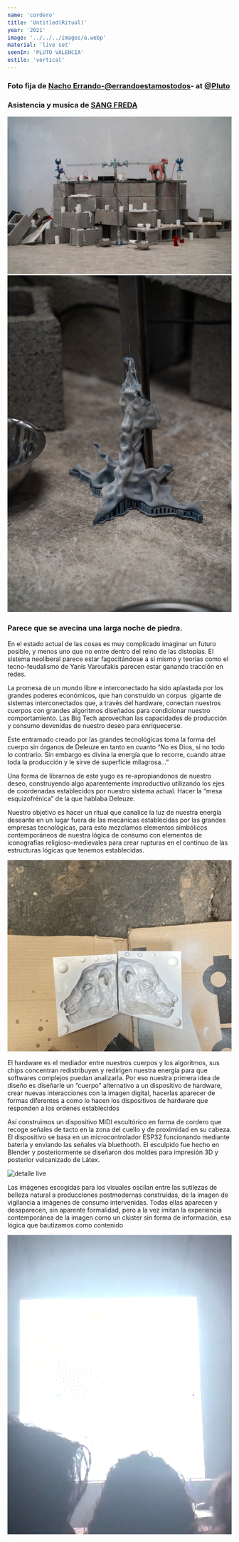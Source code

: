```yaml
---
name: 'cordero' 
title: 'Untitled(Ritual)'
year: '2021'
image: '../../../images/a.webp'
material: 'live set'
seenIn: 'PLUTO VALENCIA'
estilo: 'vertical' 
---
```



<h3>Foto fija de <a href="https://www.instagram.com/errandoestamostodos/">Nacho Errando-@errandoestamostodos</a>- at <a href="https://www.instagram.com/pluto______________/">@Pluto</a></h3>
<h3>Asistencia y musica de <a href="https://www.instagram.com/sangfredaa/"> SANG FREDA</a></h3>



![escenografía completa](../../../../public/images/scene.webp)
![detalle](../../../../public/images/pie.webp)

<h3>Parece que se avecina una larga noche de piedra.</h3>

En el estado actual de las cosas es muy complicado imaginar un futuro posible, y menos uno que no entre dentro del reino de las distopías. El sistema neoliberal parece estar fagocitándose a sí mismo y teorías como el tecno-feudalismo de Yanis Varoufakis parecen estar ganando tracción en redes.

La promesa de un mundo libre e interconectado ha sido aplastada por los grandes poderes económicos, que han construido un corpus  gigante de sistemas interconectados que, a través del hardware, conectan nuestros cuerpos con grandes algoritmos diseñados para condicionar nuestro comportamiento. Las Big Tech aprovechan las capacidades de producción y consumo devenidas de nuestro deseo para enriquecerse. 

Este entramado creado por las grandes tecnológicas toma la forma del cuerpo sin órganos de Deleuze en tanto en cuanto “No es Dios, si no todo lo contrario. Sin embargo es divina la energía que lo recorre, cuando atrae toda la producción y le sirve de superficie milagrosa…”

Una forma de librarnos de este yugo es re-apropiandonos de nuestro deseo, construyendo algo aparentemente improductivo utilizando los ejes de coordenadas establecidos por nuestro sistema actual. Hacer la “mesa esquizofrénica” de la que hablaba Deleuze. 
 
Nuestro objetivo es hacer un ritual que canalice la luz de nuestra energía deseante en un lugar fuera de las mecánicas establecidas por las grandes empresas tecnológicas, para esto mezclamos elementos simbólicos contemporáneos de nuestra lógica de consumo con elementos de iconografías religioso-medievales para crear rupturas en el continuo de las estructuras lógicas que tenemos establecidas.

![molde proceso](../../../../public/images/molde.webp)


El hardware es el mediador entre nuestros cuerpos y los algoritmos, sus chips concentran redistribuyen y redirigen nuestra energía para que softwares complejos puedan analizarla. Por eso nuestra primera idea de diseño es diseñarle un “cuerpo” alternativo a un dispositivo de hardware, crear nuevas interacciones con la imagen digital, hacerlas aparecer de formas diferentes a como lo hacen los dispositivos de hardware que responden a los ordenes establecidos 

Así construimos un dispositivo MIDI escultórico en forma de cordero que recoge señales de tacto en la zona del cuello y de proximidad en su cabeza. El dispositivo se basa en un microcontrolador ESP32 funcionando mediante batería y enviando las señales vía bluethooth. El esculpido fue hecho en Blender y posteriormente se diseñaron dos moldes para impresión 3D y posterior vulcanizado de Látex. 

![detalle live](../../../../public/images/sec.webp)

Las imágenes escogidas para los visuales oscilan entre  las sutilezas de belleza natural a producciones postmodernas construidas, de la imagen de vigilancia a imágenes de consumo intervenidas. Todas ellas aparecen y desaparecen, sin aparente formalidad, pero a la vez imitan la experiencia contemporánea de la imagen como un clúster sin forma  de información, esa lógica  que bautizamos como contenido 

![live](../../../../public/images/videocordero.webp)
